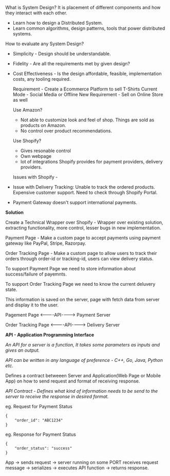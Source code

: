 What is System Design?
It is placement of different components and how they interact with each other.

- Learn how to design a Distributed System.
- Learn common algorithms, design patterns, tools that power distributed systems.

How to evaluate any System Design?
- Simplicity - Design should be understandable.
- Fidelity - Are all the requirements met by given design?
- Cost Effectiveness - Is the design affordable, feasible, implementation costs, any tooling required.

  Requirement - Create a Ecommerce Platform to sell T-Shirts
  Current Mode - Social Media or Offline
  New Requirement - Sell on Online Store as well

  Use Amazon?
  - Not able to customize look and feel of shop. Things are sold as products on Amazon.
  - No control over product recommendations.
 
  Use Shopify?
  - Gives resonable control
  - Own webpage
  - lot of integrations Shopify provides for payment providers, delivery providers.
 
  Issues with Shopify - 
- Issue with Delivery Tracking: Unable to track the ordered products. Expensive customer support. Need to check through Shopify Portal.
- Payment Gateway doesn't support international payments.

<b>Solution</b>

Create a Technical Wrapper over Shopify - Wrapper over existing solution, extracting functionality, more control, lesser bugs in new implementation.

Payment Page - Make a custom page to accept payments using payment gateway like PayPal, Stripe, Razorpay.

Order Tracking Page - Make a custom page to allow users to track their orders through order-id or tracking-id, users can view delivery status.


To support Payment Page we need to store information about success/failure of payemnts.

To support Order Tracking Page we need to know the current deluvery state.

This information is saved on the server, page with fetch data from server and display it to the user.


Pagement Page <----API----> Payment Server           

Order Tracking Page <----API----> Delivery Server


<b>API - Application Programming Interface</b>

<i>An API for a server is a function, It takes some parameters as inputs and gives an output.</i>

<i>API can be written in any language of preference - C++, Go, Java, Python etc.</i>

Defines a contract betweeen Server and Application(Web Page or Mobile App) on how to send request and format of receiving response.

<i>API Contract - Defines what kind of information needs to be send to the server to receive the response in desired format.</i>


eg. Request for Payment Status
```
{
    "order_id": "ABC1234"
}
```

eg. Response for Payment Status
```
{
    "order_status": "success"
}
```

App -> sends request -> server running on some PORT receives request message -> serializes -> executes API function -> returns response.

